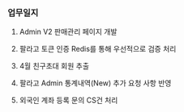 ### 업무일지

1. Admin V2 판매관리 페이지 개발

2. 팔라고 토큰 인증 Redis를 통해 우선적으로 검증 처리

3. 4월 친구초대 회원 추출

4. 팔라고 Admin 통계내역(New) 추가 요청 사항 반영

5. 외국인 계좌 등록 문의 CS건 처리
